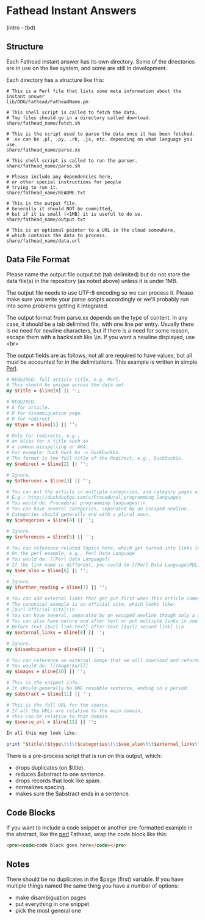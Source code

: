# Fathead Instant Answers

(intro - tbd)

## Structure

Each Fathead instant answer has its own directory. Some of the directories are in use on the live system, and some are still in development.

Each directory has a structure like this:

```shell
# This is a Perl file that lists some meta information about the instant answer
lib/DDG/Fathead/FatheadName.pm

# This shell script is called to fetch the data. 
# Tmp files should go in a directory called download.
share/fathead_name/fetch.sh

# This is the script used to parse the data once it has been fetched. 
# .xx can be .pl, .py, .rb, .js, etc. depending on what language you use.
share/fathead_name/parse.xx

# This shell script is called to run the parser. 
share/fathead_name/parse.sh

# Please include any dependencies here,
# or other special instructions for people
# trying to run it.
share/fathead_name/README.txt

# This is the output file.
# Generally it should NOT be committed,
# but if it is small (<1MB) it is useful to do so.
share/fathead_name/output.txt

# This is an optional pointer to a URL in the cloud somewhere,
# which contains the data to process.
share/fathead_name/data.url
```


## Data File Format

Please name the output file output.txt (tab delimited) but do not store the data file(s) in the repository (as noted above) unless it is under 1MB.

The output file needs to use UTF-8 encoding so we can process it. Please make sure you write your parse scripts accordingly or we'll probably run into some problems getting it integrated.

The output format from parse.xx depends on the type of content. In any case, it should be a tab delimited file, with one line per entry. Usually there is no need for newline characters, but if there is a need for some reason, escape them with a backslash like \\\n. If you want a newline displayed, use &lt;br&gt;

The output fields are as follows, not all are required to have values, but all must be accounted for in the delimitations. This example is written in simple [Perl](https://duckduckgo.com/Perl).


```perl
# REQUIRED: full article title, e.g. Perl.
# This should be unique across the data set.
my $title = $line[0] || '';

# REQUIRED: 
# A for article.
# D for disambiguation page.
# R for redirect.
my $type = $line[1] || '';

# Only for redirects, e.g., 
# an alias for a title such as
# a common misspelling or AKA.
# For example: Duck Duck Go -> DuckDuckGo.
# The format is the full title of the Redirect, e.g., DuckDuckGo.
my $redirect = $line[2] || '';

# Ignore.
my $otheruses = $line[3] || '';

# You can put the article in multiple categories, and category pages will be created automatically.
# E.g.: http://duckduckgo.com/c/Procedural_programming_languages
# You would do: Procedural programming languages\\n
# You can have several categories, separated by an escaped newline.
# Categories should generally end with a plural noun.
my $categories = $line[4] || '';

# Ignore.
my $references = $line[5] || '';

# You can reference related topics here, which get turned into links in the Zero-click Info box.
# On the perl example, e.g., Perl Data Language
# You would do: [[Perl Data Language]]
# If the link name is different, you could do [[Perl Data Language|PDL]]
my $see_also = $line[6] || '';

# Ignore.
my $further_reading = $line[7] || '';

# You can add external links that get put first when this article comes out.
# The canonical example is an official site, which looks like:
# [$url Official site]\\n
# You can have several, separated by an escaped newline though only a few will be used.
# You can also have before and after text or put multiple links in one like this.
# Before text [$url link text] after text [$url2 second link].\\n
my $external_links = $line[8] || '';

# Ignore.
my $disambiguation = $line[9] || '';

# You can reference an external image that we will download and reformat for display.
# You would do: [[Image:$url]]
my $images = $line[10] || '';

# This is the snippet info.
# It should generally be ONE readable sentence, ending in a period.
my $abstract = $line[11] || '';

# This is the full URL for the source.
# If all the URLs are relative to the main domain, 
# this can be relative to that domain.
my $source_url = $line[12] || '';

In all this may look like:

print "$title\t$type\t\t\t$categories\t\t$see_also\t\t$external_links\t\t$images\t$abstract\t$source_url\n";
```

There is a pre-process script that is run on this output, which:
* drops duplicates (on $title).
* reduces $abstract to one sentence.
* drops records that look like spam.
* normalizes spacing.
* makes sure the $abstract ends in a sentence.


## Code Blocks

If you want to include a code snippet or another pre-formatted example in the abstract, like the [perl](https://duckduckgo.com/?q=perl+open) Fathead, wrap the code block like this:

```html
<pre><code>code block goes here</code></pre>
```

## Notes

There should be no duplicates in the $page (first) variable. If you have multiple things named the same thing you have a number of options:
  - make disambiguation pages
  - put everything in one snippet
  - pick the most general one
